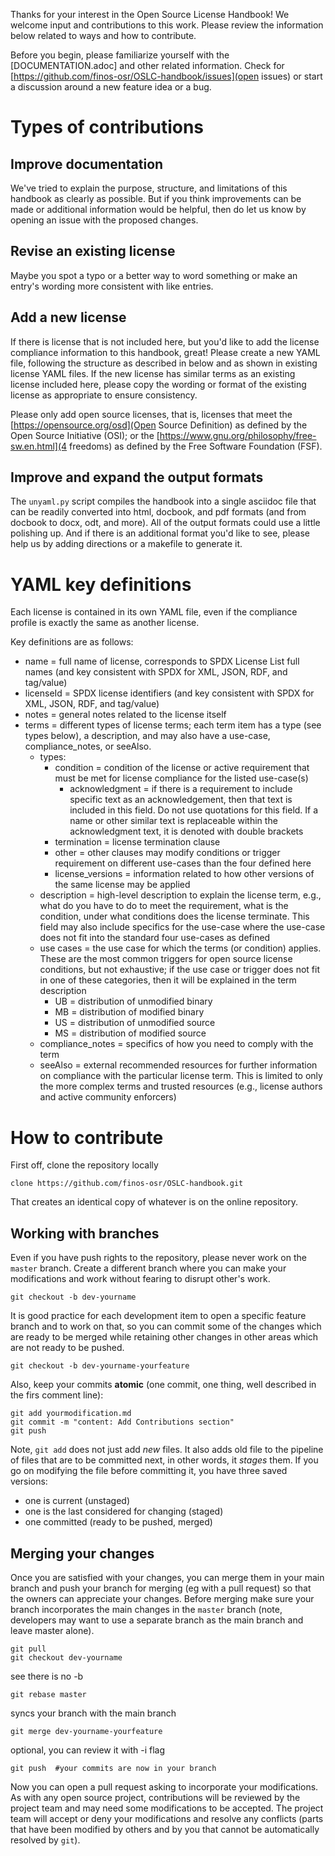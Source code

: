 
Thanks for your interest in the Open Source License Handbook!  We welcome input and contributions to this work.  Please review the information below related to ways and how to contribute.

Before you begin, please familiarize yourself with the [DOCUMENTATION.adoc] and other related information.  Check for [https://github.com/finos-osr/OSLC-handbook/issues](open issues) or start a discussion around a new feature idea or a bug.

# Types of contributions

## Improve documentation
We've tried to explain the purpose, structure, and limitations of this handbook as clearly as possible. But if you think improvements can be made or additional information would be helpful, then do let us know by opening an issue with the proposed changes.

## Revise an existing license
Maybe you spot a typo or a better way to word something or make an entry's wording more consistent with like entries.  

## Add a new license
If there is license that is not included here, but you'd like to add the license compliance information to this handbook, great! Please create a new YAML file, following the structure as described in below and as shown in existing license YAML files.  If the new license has similar terms as an existing license included here, please copy the wording or format of the existing license as appropriate to ensure consistency. 

Please only add open source licenses, that is, licenses that meet the [https://opensource.org/osd](Open Source Definition) as defined by the Open Source Initiative (OSI); or the [https://www.gnu.org/philosophy/free-sw.en.html](4 freedoms) as defined by the Free Software Foundation (FSF). 

## Improve and expand the output formats
The `unyaml.py` script compiles the handbook into a single asciidoc file that can be readily converted into html, docbook, and pdf formats (and from docbook to docx, odt, and more). All of the output formats could use a little polishing up. And if there is an additional format you'd like to see, please help us by adding directions or a makefile to generate it.

# YAML key definitions
Each license is contained in its own YAML file, even if the compliance profile is exactly the same as another license.

Key definitions are as follows:

* name = full name of license, corresponds to SPDX License List full names (and key consistent with SPDX for XML, JSON, RDF, and tag/value)
* licenseId = SPDX license identifiers (and key consistent with SPDX for XML, JSON, RDF, and tag/value)
* notes = general notes related to the license itself
* terms = different types of license terms; each term item has a type (see types below), a description, and may also have a use-case, compliance_notes, or seeAlso. 
  * types:
    * condition = condition of the license or active requirement that must be met for license compliance for the listed use-case(s)
      * acknowledgment = if there is a requirement to include specific text as an acknowledgement, then that text is included in this field. Do not use quotations for this field. If a name or other similar text is replaceable within the acknowledgment text, it is denoted with double brackets
    * termination = license termination clause
    * other = other clauses may modify conditions or trigger requirement on different use-cases than the four defined here 
    * license_versions = information related to how other versions of the same license may be applied
  * description = high-level description to explain the license term, e.g., what do you have to do to meet the requirement, what is the condition, under what conditions does the license terminate. This field may also include specifics for the use-case where the use-case does not fit into the standard four use-cases as defined
  * use cases = the use case for which the terms (or condition) applies. These are the most common triggers for open source license conditions, but not exhaustive; if the use case or trigger does not fit in one of these categories, then it will be explained in the term description
    * UB = distribution of unmodified binary
    * MB = distribution of modified binary
    * US = distribution of unmodified source
    * MS = distribution of modified source
  * compliance_notes = specifics of how you need to comply with the term
  * seeAlso = external recommended resources for further information on compliance with the particular license term. This is limited to only the more complex terms and trusted resources (e.g., license authors and active community enforcers)

# How to contribute

First off, clone the repository locally

    clone https://github.com/finos-osr/OSLC-handbook.git

That creates an identical copy of whatever is on the online repository.

## Working with branches

Even if you have push rights to the repository, please never work on the `master` branch. Create a different branch where you can make your modifications and work without fearing to disrupt other's work.

    git checkout -b dev-yourname

It is good practice for each development item to open a specific feature branch and to work on that, so you can commit some of the changes which are ready to be merged while retaining other changes in other areas which are not ready to be pushed.

    git checkout -b dev-yourname-yourfeature

Also, keep your commits **atomic** (one commit, one thing, well described in the firs comment line):

    git add yourmodification.md
    git commit -m "content: Add Contributions section"
    git push

Note, `git add` does not just add *new* files. It also adds old file to the pipeline of files that are to be committed next, in other words, it *stages* them. If you go on modifying the file before committing it, you have three saved versions:

- one is current (unstaged)
- one is the last considered for changing (staged)
- one committed (ready to be pushed, merged)

## Merging your changes

Once you are satisfied with your changes, you can merge them in your main branch and push your branch for merging (eg with a pull request) so that the owners can appreciate your changes. Before merging make sure your branch incorporates the main changes in the `master` branch (note, developers may want to use a separate branch as the main branch and leave master alone).

    git pull
    git checkout dev-yourname

see there is no -b

    git rebase master

syncs your branch with the main branch

    git merge dev-yourname-yourfeature

optional, you can review it with -i flag

    git push  #your commits are now in your branch

Now you can open a pull request asking to incorporate your modifications. As with any open source project, contributions will be reviewed by the project team and may need some modifications to be accepted. The project team will accept or deny your modifications and resolve any conflicts (parts that have been modified by others and by you that cannot be automatically resolved by `git`).
